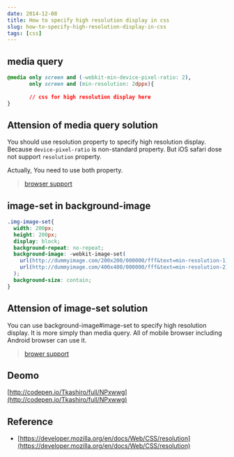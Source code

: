 ```yaml
---
date: 2014-12-08
title: How to specify high resolution display in css
slug: how-to-specify-high-resolution-display-in-css
tags: [css]
---
```


## media query

```css
@media only screen and (-webkit-min-device-pixel-ratio: 2),
	   only screen and (min-resolution: 2dppx){
	   
	   // css for high resolution display here 
}
```

## Attension of media query solution

You should use resolution property to specify high resolution display. Because `device-pixel-ratio` is non-standard property. But iOS safari dose not support `resolution` property.

Actually, You need to use both property.

> [browser support](http://caniuse.com/#feat=css-media-resolution)

## image-set in background-image

```css
.img-image-set{
  width: 200px;
  height: 200px;
  display: block;
  background-repeat: no-repeat;
  background-image: -webkit-image-set(
    url(http://dummyimage.com/200x200/000000/fff&text=min-resolution-1) 1x, // for non-retina
    url(http://dummyimage.com/400x400/000000/fff&text=min-resolution-2) 2x  // for retina
  );
  background-size: contain;
}
```

## Attension of image-set solution

You can use background-image#image-set to specify high resolution display. It is more simply than media query.
All of mobile browser including Android browser can use it.

> [brower support](http://caniuse.com/#search=set)

## Deomo

[http://codepen.io/Tkashiro/full/NPxwwg](http://codepen.io/Tkashiro/full/NPxwwg)


## Reference

* [https://developer.mozilla.org/en/docs/Web/CSS/resolution](https://developer.mozilla.org/en/docs/Web/CSS/resolution)
